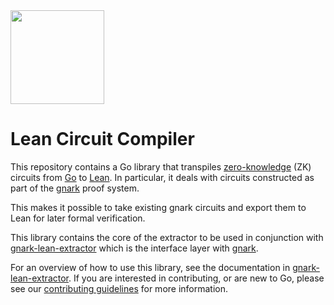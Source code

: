 <a href="https://reilabs.io">
<picture>
  <source width="150" media="(prefers-color-scheme: dark)" srcset="https://github.com/reilabs/gnark-lean-extractor/assets/35899/c04bdb7f-4c31-4264-acb6-a96f32c6cc29">
  <source width="150" media="(prefers-color-scheme: light)" srcset="https://github.com/reilabs/gnark-lean-extractor/assets/35899/fc11280b-e3e5-4a6f-83da-788884083c36">
  <img width="150" src="https://github.com/reilabs/gnark-lean-extractor/assets/35899/fc11280b-e3e5-4a6f-83da-788884083c36">
</picture>
</a>

# Lean Circuit Compiler

This repository contains a Go library that transpiles
[zero-knowledge](https://en.wikipedia.org/wiki/Zero-knowledge_proof) (ZK)
circuits from [Go](https://go.dev) to [Lean](https://leanprover.github.io). In
particular, it deals with circuits constructed as part of the
[gnark](https://github.com/ConsenSys/gnark) proof system.

This makes it possible to take existing gnark circuits and export them to Lean
for later formal verification.

This library contains the core of the extractor to be used in conjunction with [gnark-lean-extractor](https://github.com/reilabs/gnark-lean-extractor)
which is the interface layer with [gnark](https://github.com/ConsenSys/gnark).

For an overview of how to use this library, see the documentation in [gnark-lean-extractor](https://github.com/reilabs/gnark-lean-extractor).
If you are interested in contributing, or are new to Go, please see our
[contributing guidelines](./CONTRIBUTING.md) for more information.

